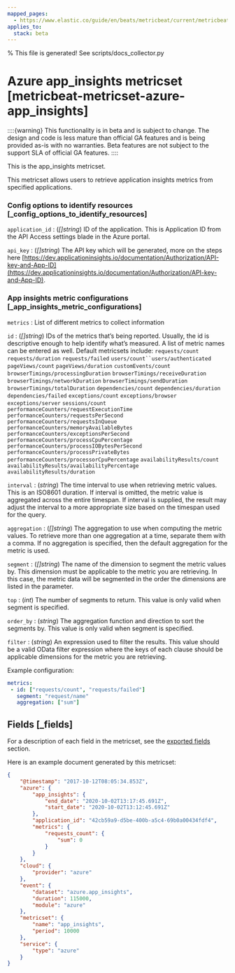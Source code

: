 ```yaml
---
mapped_pages:
  - https://www.elastic.co/guide/en/beats/metricbeat/current/metricbeat-metricset-azure-app_insights.html
applies_to:
  stack: beta
---
```


% This file is generated! See scripts/docs_collector.py

# Azure app_insights metricset [metricbeat-metricset-azure-app_insights]

::::{warning}
This functionality is in beta and is subject to change. The design and code is less mature than official GA features and is being provided as-is with no warranties. Beta features are not subject to the support SLA of official GA features.
::::


This is the app_insights metricset.

This metricset allows users to retrieve application insights metrics from specified applications.


### Config options to identify resources [_config_options_to_identify_resources]

`application_id`
:   (*[]string*) ID of the application. This is Application ID from the API Access settings blade in the Azure portal.

`api_key`
:   (*[]string*) The API key which will be generated, more on the steps here [https://dev.applicationinsights.io/documentation/Authorization/API-key-and-App-ID](https://dev.applicationinsights.io/documentation/Authorization/API-key-and-App-ID).


### App insights metric configurations [_app_insights_metric_configurations]

`metrics`
:   List of different metrics to collect information

`id`
:   (*[]string*) IDs of the metrics that’s being reported. Usually, the id is descriptive enough to help identify what’s measured. A list of metric names can be entered as well. Default metricsets include: `requests/count` `requests/duration` `requests/failed` `users/count``users/authenticated` `pageViews/count` `pageViews/duration` `customEvents/count` `browserTimings/processingDuration` `browserTimings/receiveDuration` `browserTimings/networkDuration` `browserTimings/sendDuration` `browserTimings/totalDuration` `dependencies/count` `dependencies/duration` `dependencies/failed` `exceptions/count` `exceptions/browser` `exceptions/server` `sessions/count` `performanceCounters/requestExecutionTime` `performanceCounters/requestsPerSecond` `performanceCounters/requestsInQueue` `performanceCounters/memoryAvailableBytes` `performanceCounters/exceptionsPerSecond` `performanceCounters/processCpuPercentage` `performanceCounters/processIOBytesPerSecond` `performanceCounters/processPrivateBytes` `performanceCounters/processorCpuPercentage` `availabilityResults/count` `availabilityResults/availabilityPercentage` `availabilityResults/duration`

`interval`
:   (*string*) The time interval to use when retrieving metric values. This is an ISO8601 duration. If interval is omitted, the metric value is aggregated across the entire timespan. If interval is supplied, the result may adjust the interval to a more appropriate size based on the timespan used for the query.

`aggregation`
:   (*[]string*) The aggregation to use when computing the metric values. To retrieve more than one aggregation at a time, separate them with a comma. If no aggregation is specified, then the default aggregation for the metric is used.

`segment`
:   (*[]string*) The name of the dimension to segment the metric values by. This dimension must be applicable to the metric you are retrieving. In this case, the metric data will be segmented in the order the dimensions are listed in the parameter.

`top`
:   (*int*) The number of segments to return. This value is only valid when segment is specified.

`order_by`
:   (*string*) The aggregation function and direction to sort the segments by. This value is only valid when segment is specified.

`filter`
:   (*string*) An expression used to filter the results. This value should be a valid OData filter expression where the keys of each clause should be applicable dimensions for the metric you are retrieving.

Example configuration:

```yaml
metrics:
 - id: ["requests/count", "requests/failed"]
   segment: "request/name"
   aggregation: ["sum"]
```

## Fields [_fields]

For a description of each field in the metricset, see the [exported fields](/reference/metricbeat/exported-fields-azure.md) section.

Here is an example document generated by this metricset:

```json
{
    "@timestamp": "2017-10-12T08:05:34.853Z",
    "azure": {
        "app_insights": {
            "end_date": "2020-10-02T13:17:45.691Z",
            "start_date": "2020-10-02T13:12:45.691Z"
        },
        "application_id": "42cb59a9-d5be-400b-a5c4-69b0a00434fdf4",
        "metrics": {
            "requests_count": {
                "sum": 0
            }
        }
    },
    "cloud": {
        "provider": "azure"
    },
    "event": {
        "dataset": "azure.app_insights",
        "duration": 115000,
        "module": "azure"
    },
    "metricset": {
        "name": "app_insights",
        "period": 10000
    },
    "service": {
        "type": "azure"
    }
}
```
